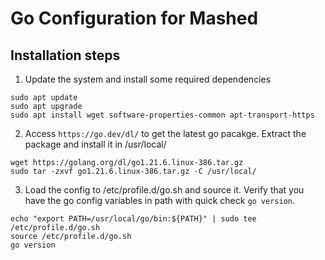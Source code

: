 # Go Configuration for Mashed

## Installation steps

1. Update the system and install some required dependencies

```
sudo apt update
sudo apt upgrade
sudo apt install wget software-properties-common apt-transport-https

```

2. Access `https://go.dev/dl/` to get the latest go pacakge. Extract the package and install it in /usr/local/

```
wget https://golang.org/dl/go1.21.6.linux-386.tar.gz
sudo tar -zxvf go1.21.6.linux-386.tar.gz -C /usr/local/
```

3. Load the config to /etc/profile.d/go.sh and source it. Verify that you have the go config variables in path with quick check `go version`.

```
echo "export PATH=/usr/local/go/bin:${PATH}" | sudo tee /etc/profile.d/go.sh
source /etc/profile.d/go.sh
go version
```
